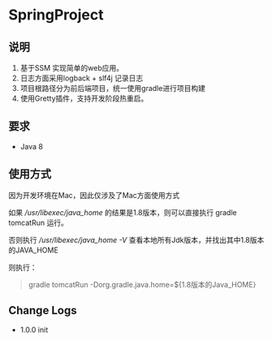 # SpringProject 

## 说明

1. 基于SSM 实现简单的web应用。
2. 日志方面采用logback + slf4j 记录日志
3. 项目根路径分为前后端项目，统一使用gradle进行项目构建
4. 使用Gretty插件，支持开发阶段热重启。

## 要求

- Java 8

## 使用方式

因为开发环境在Mac，因此仅涉及了Mac方面使用方式

如果 */usr/libexec/java_home* 的结果是1.8版本，则可以直接执行 gradle tomcatRun 运行。

否则执行 */usr/libexec/java_home -V* 查看本地所有Jdk版本，并找出其中1.8版本的JAVA_HOME

则执行：

> gradle tomcatRun -Dorg.gradle.java.home=${1.8版本的Java_HOME}


## Change Logs

- 1.0.0 init
